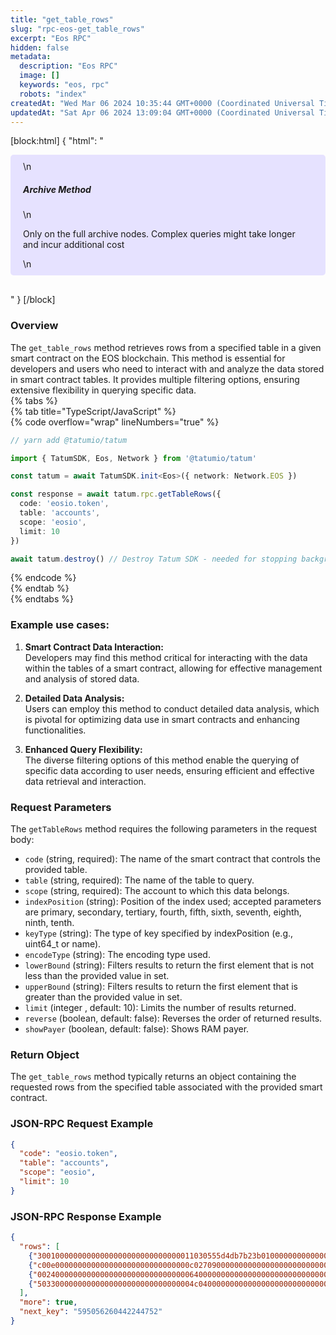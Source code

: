 ```yaml
---
title: "get_table_rows"
slug: "rpc-eos-get_table_rows"
excerpt: "Eos RPC"
hidden: false
metadata: 
  description: "Eos RPC"
  image: []
  keywords: "eos, rpc"
  robots: "index"
createdAt: "Wed Mar 06 2024 10:35:44 GMT+0000 (Coordinated Universal Time)"
updatedAt: "Sat Apr 06 2024 13:09:04 GMT+0000 (Coordinated Universal Time)"
---
```

[block:html]
{
  "html": "<div style="padding: 10px 20px; border-radius: 5px; background-color: #e6e2ff; margin: 0 0 30px 0;">\n  <h5>Archive Method</h5>\n  <p>Only on the full archive nodes. Complex queries might take longer and incur additional cost</p>\n</div>"
}
[/block]


### Overview

The `get_table_rows` method retrieves rows from a specified table in a given smart contract on the EOS blockchain. This method is essential for developers and users who need to interact with and analyze the data stored in smart contract tables. It provides multiple filtering options, ensuring extensive flexibility in querying specific data.  
{% tabs %}  
{% tab title="TypeScript/JavaScript" %}  
{% code overflow="wrap" lineNumbers="true" %}

```typescript
// yarn add @tatumio/tatum

import { TatumSDK, Eos, Network } from '@tatumio/tatum'

const tatum = await TatumSDK.init<Eos>({ network: Network.EOS })

const response = await tatum.rpc.getTableRows({
  code: 'eosio.token',
  table: 'accounts',
  scope: 'eosio',
  limit: 10
})

await tatum.destroy() // Destroy Tatum SDK - needed for stopping background jobs
```

{% endcode %}  
{% endtab %}  
{% endtabs %}

### Example use cases:

1. **Smart Contract Data Interaction:**  
   Developers may find this method critical for interacting with the data within the tables of a smart contract, allowing for effective management and analysis of stored data.

2. **Detailed Data Analysis:**  
   Users can employ this method to conduct detailed data analysis, which is pivotal for optimizing data use in smart contracts and enhancing functionalities.

3. **Enhanced Query Flexibility:**  
   The diverse filtering options of this method enable the querying of specific data according to user needs, ensuring efficient and effective data retrieval and interaction.

### Request Parameters

The `getTableRows` method requires the following parameters in the request body:

- `code` (string, required): The name of the smart contract that controls the provided table.
- `table` (string, required): The name of the table to query.
- `scope` (string, required): The account to which this data belongs.
- `indexPosition` (string): Position of the index used; accepted parameters are primary, secondary, tertiary, fourth, fifth, sixth, seventh, eighth, ninth, tenth.
- `keyType` (string): The type of key specified by indexPosition (e.g., uint64_t or name).
- `encodeType` (string): The encoding type used.
- `lowerBound` (string): Filters results to return the first element that is not less than the provided value in set.
- `upperBound` (string): Filters results to return the first element that is greater than the provided value in set.
- `limit` (integer <int32>, default: 10): Limits the number of results returned.
- `reverse` (boolean, default: false): Reverses the order of returned results.
- `showPayer` (boolean, default: false): Shows RAM payer.

### Return Object

The `get_table_rows` method typically returns an object containing the requested rows from the specified table associated with the provided smart contract.

### JSON-RPC Request Example

```json
{
  "code": "eosio.token",
  "table": "accounts",
  "scope": "eosio",
  "limit": 10
}
```

### JSON-RPC Response Example

```json
{
  "rows": [
    {"30010000000000000000000000000000011030555d4db7b23b01000000000000000000000000003041000000000000000000000000000000000000000000000000000000000000000000"},
    {"c00e000000000000000000000000000000c0270900000000000000000000000000000000000000000000000000000000000000000000000000000000000000000000"},
    {"002400000000000000000000000000000064000000000000000000000000000000000000000000000000000000000000000000000000000000000000000000000000"},
    {"50330000000000000000000000000000004c040000000000000000000000000000000000000000000000000000000000000000000000000000000000000000000000"}
  ],
  "more": true,
  "next_key": "595056260442244752"
}
```
